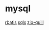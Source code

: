 # mysql

[rbatis](https://github.com/rbatis/rbatis)
[sqlx](https://github.com/launchbadge/sqlx)
[zio-quill](https://github.com/zio/zio-quill)
